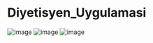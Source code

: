 # Diyetisyen_Uygulamasi
![image](https://user-images.githubusercontent.com/81384606/162975604-a84b0744-0082-48e9-a681-43289b201ee1.png)
![image](https://user-images.githubusercontent.com/81384606/162975630-9c9e3611-eb6c-4788-b4e9-5d0fb173583e.png)
![image](https://user-images.githubusercontent.com/81384606/162975796-588697a9-52eb-464e-a87c-001ce42cec0d.png)

